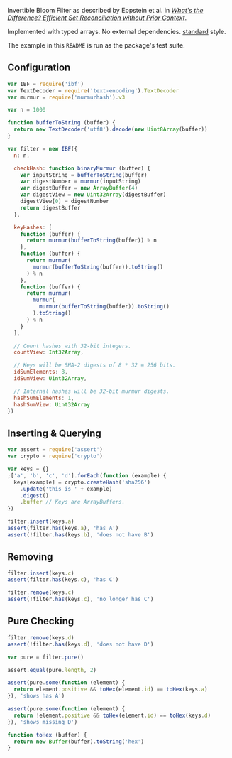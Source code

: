 Invertible Bloom Filter as described by Eppstein et al. in
[_What's the Difference? Efficient Set Reconciliation without Prior Context_][1].

[1]: https://www.ics.uci.edu/~eppstein/pubs/EppGooUye-SIGCOMM-11.pdf

Implemented with typed arrays.  No external dependencies. [standard][2] style.

[2]: https://www.npmjs.com/package/standard

The example in this `README` is run as the package's test suite.

## Configuration

```javascript
var IBF = require('ibf')
var TextDecoder = require('text-encoding').TextDecoder
var murmur = require('murmurhash').v3

var n = 1000

function bufferToString (buffer) {
  return new TextDecoder('utf8').decode(new Uint8Array(buffer))
}

var filter = new IBF({
  n: n,

  checkHash: function binaryMurmur (buffer) {
    var inputString = bufferToString(buffer)
    var digestNumber = murmur(inputString)
    var digestBuffer = new ArrayBuffer(4)
    var digestView = new Uint32Array(digestBuffer)
    digestView[0] = digestNumber
    return digestBuffer
  },

  keyHashes: [
    function (buffer) {
      return murmur(bufferToString(buffer)) % n
    },
    function (buffer) {
      return murmur(
        murmur(bufferToString(buffer)).toString()
      ) % n
    },
    function (buffer) {
      return murmur(
        murmur(
          murmur(bufferToString(buffer)).toString()
        ).toString()
      ) % n
    }
  ],

  // Count hashes with 32-bit integers.
  countView: Int32Array,

  // Keys will be SHA-2 digests of 8 * 32 = 256 bits.
  idSumElements: 8,
  idSumView: Uint32Array,

  // Internal hashes will be 32-bit murmur digests.
  hashSumElements: 1,
  hashSumView: Uint32Array
})
```

## Inserting & Querying

```javascript
var assert = require('assert')
var crypto = require('crypto')

var keys = {}
;['a', 'b', 'c', 'd'].forEach(function (example) {
  keys[example] = crypto.createHash('sha256')
    .update('this is ' + example)
    .digest()
    .buffer // Keys are ArrayBuffers.
})

filter.insert(keys.a)
assert(filter.has(keys.a), 'has A')
assert(!filter.has(keys.b), 'does not have B')
```

## Removing

```javascript
filter.insert(keys.c)
assert(filter.has(keys.c), 'has C')

filter.remove(keys.c)
assert(!filter.has(keys.c), 'no longer has C')
```

## Pure Checking

```javascript
filter.remove(keys.d)
assert(!filter.has(keys.d), 'does not have D')

var pure = filter.pure()

assert.equal(pure.length, 2)

assert(pure.some(function (element) {
  return element.positive && toHex(element.id) == toHex(keys.a)
}), 'shows has A')

assert(pure.some(function (element) {
  return !element.positive && toHex(element.id) == toHex(keys.d)
}), 'shows missing D')

function toHex (buffer) {
  return new Buffer(buffer).toString('hex')
}
```
